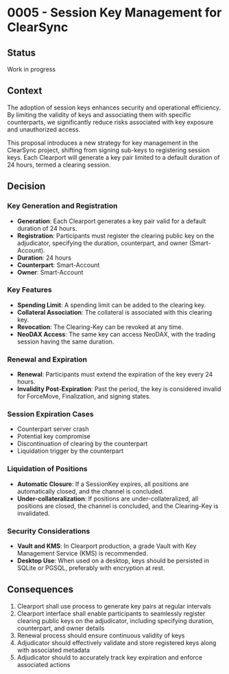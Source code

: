 # 0005 - Session Key Management for ClearSync

## Status

Work in progress

## Context

The adoption of session keys enhances security and operational efficiency.
By limiting the validity of keys and associating them with specific counterparts, we significantly reduce risks associated with key exposure and unauthorized access.

This proposal introduces a new strategy for key management in the ClearSync project, shifting from signing sub-keys to registering session keys.
Each Clearport will generate a key pair limited to a default duration of 24 hours, termed a clearing session.

## Decision

### Key Generation and Registration

- **Generation**: Each Clearport generates a key pair valid for a default duration of 24 hours.
- **Registration**: Participants must register the clearing public key on the adjudicator, specifying the duration, counterpart, and owner (Smart-Account).
- **Duration**: 24 hours
- **Counterpart**: Smart-Account
- **Owner**: Smart-Account

### Key Features

- **Spending Limit**: A spending limit can be added to the clearing key.
- **Collateral Association**: The collateral is associated with this clearing key.
- **Revocation**: The Clearing-Key can be revoked at any time.
- **NeoDAX Access**: The same key can access NeoDAX, with the trading session having the same duration.

### Renewal and Expiration
- **Renewal**: Participants must extend the expiration of the key every 24 hours.
- **Invalidity Post-Expiration**: Past the period, the key is considered invalid for ForceMove, Finalization, and signing states.

### Session Expiration Cases

- Counterpart server crash
- Potential key compromise
- Discontinuation of clearing by the counterpart
- Liquidation trigger by the counterpart

### Liquidation of Positions
- **Automatic Closure**: If a SessionKey expires, all positions are automatically closed, and the channel is concluded.
- **Under-collateralization**: If positions are under-collateralized, all positions are closed, the channel is concluded, and the Clearing-Key is invalidated.

### Security Considerations
- **Vault and KMS**: In Clearport production, a grade Vault with Key Management Service (KMS) is recommended.
- **Desktop Use**: When used on a desktop, keys should be persisted in SQLite or PGSQL, preferably with encryption at rest.

## Consequences

1. Clearport shall use process to generate key pairs at regular intervals
2. Clearport interface shall enable participants to seamlessly register clearing public keys on the adjudicator, including specifying duration, counterpart, and owner details
3. Renewal process should ensure continuous validity of keys
4. Adjudicator should effectively validate and store registered keys along with associated metadata
5. Adjudicator should to accurately track key expiration and enforce associated actions
